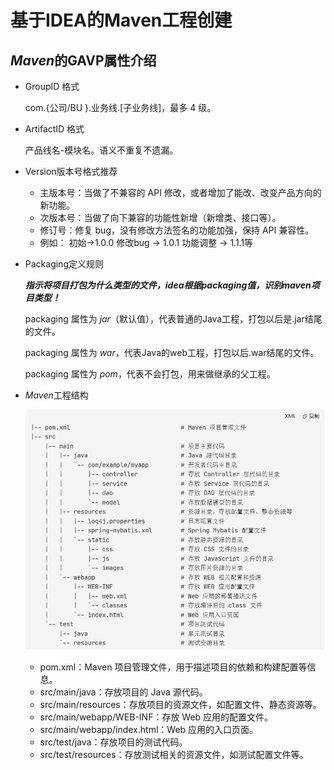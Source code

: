 # 基于IDEA的Maven工程创建

## *Maven*的GAVP属性介绍

- GroupID 格式
    
    com.{公司/BU }.业务线.[子业务线]，最多 4 级。

- ArtifactID 格式

    产品线名-模块名。语义不重复不遗漏。

- Version版本号格式推荐

    - 主版本号：当做了不兼容的 API 修改，或者增加了能改、改变产品方向的新功能。
    - 次版本号：当做了向下兼容的功能性新增（新增类、接口等）。
    - 修订号：修复 bug，没有修改方法签名的功能加强，保持 API 兼容性。
    - 例如： 初始→1.0.0  修改bug → 1.0.1  功能调整 → 1.1.1等

- Packaging定义规则

    ***指示将项目打包为什么类型的文件，idea根据packaging值，识别maven项目类型！***
    
    packaging 属性为 *jar*（默认值），代表普通的Java工程，打包以后是.jar结尾的文件。
    
    packaging 属性为 *war*，代表Java的web工程，打包以后.war结尾的文件。

    packaging 属性为 *pom*，代表不会打包，用来做继承的父工程。

- *Maven*工程结构

    ![Maven结构图](/MavenLearning/img/maven工程结构.png)

    - pom.xml：Maven 项目管理文件，用于描述项目的依赖和构建配置等信息。
    - src/main/java：存放项目的 Java 源代码。
    - src/main/resources：存放项目的资源文件，如配置文件、静态资源等。
    - src/main/webapp/WEB-INF：存放 Web 应用的配置文件。
    - src/main/webapp/index.html：Web 应用的入口页面。
    - src/test/java：存放项目的测试代码。
    - src/test/resources：存放测试相关的资源文件，如测试配置文件等。

